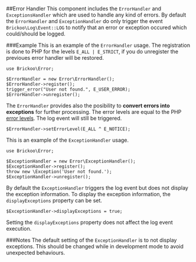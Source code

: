 ##Error Handler
This component includes the `ErrorHandler` and `ExceptionsHandler` which are used to handle any kind of errors. 
By default the `ErrorHandler` and `ExceptionHandler` do only trigger the event `Brickoo\Log\Event::LOG` to notify 
that an error or exception occured which could/should be logged. 


###Example
This is an example of the `ErrorHandler` usage. 
The registration is done to PHP for the levels `E_ALL | E_STRICT`, 
if you do unregister the previoues error handler will be restored.

    use Brickoo\Error;

    $ErrorHandler = new Error\ErrorHandler();
    $ErrorHandler->register();
    trigger_error("User not found.", E_USER_ERROR);
    $ErrorHandler->unregister();

    

The `ErrorHandler` provides also the posibility to **convert errors into exceptions** for further processing. 
The error levels are equal to the PHP [error levels](http://www.php.net/manual/en/errorfunc.constants.php). The log event will still be triggered.

    $ErrorHandler->setErrorLevel(E_ALL ^ E_NOTICE);


This is an example of the `ExceptionHandler` usage.

    use Brickoo\Error;

    $ExceptionHandler = new Error\ExceptionHandler();
    $ExceptionHandler->register();
    throw new \Exception('User not found.');
    $ExceptionHandler->unregister();

By default the `ExceptionHandler` triggers the log event but does not display the exception information. 
To display the exception information, the `displayExceptions` property can be set.

    $ExceptionHandler->displayExceptions = true;

Setting the `displayExceptions` property does not affect the log event execution.


###Notes
The default setting of the `ExceptionHandler` is to not display exceptions.
This should be changed while in development mode to avoid unexpected behaviours.